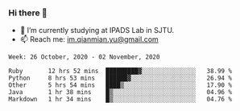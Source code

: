 ### Hi there 👋

- 🔭 I’m currently studying at IPADS Lab in SJTU.
- 📫 Reach me: im.qianmian.yu@gmail.com

<!--START_SECTION:waka-->
```text
Week: 26 October, 2020 - 02 November, 2020

Ruby       12 hrs 52 mins  █████████▓░░░░░░░░░░░░░░░   38.99 % 
Python     8 hrs 53 mins   ██████▓░░░░░░░░░░░░░░░░░░   26.94 % 
Other      5 hrs 54 mins   ████▒░░░░░░░░░░░░░░░░░░░░   17.90 % 
Java       1 hr 38 mins    █▒░░░░░░░░░░░░░░░░░░░░░░░   04.96 % 
Markdown   1 hr 34 mins    █▒░░░░░░░░░░░░░░░░░░░░░░░   04.76 % 
```
<!--END_SECTION:waka-->

<!--
**yqmmm/yqmmm** is a ✨ _special_ ✨ repository because its `README.md` (this file) appears on your GitHub profile.

Here are some ideas to get you started:

- 🔭 I’m currently working on ...
- 🌱 I’m currently learning ...
- 👯 I’m looking to collaborate on ...
- 🤔 I’m looking for help with ...
- 💬 Ask me about ...
- 📫 How to reach me: ...
- 😄 Pronouns: ...
- ⚡ Fun fact: ...
-->
